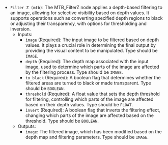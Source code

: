 - `Filter Z (mtb)`: The MTB_FilterZ node applies a depth-based filtering to an image, allowing for selective visibility based on depth values. It supports operations such as converting specified depth regions to black or adjusting their transparency, with options for thresholding and inversion.
    - Inputs:
        - `image` (Required): The input image to be filtered based on depth values. It plays a crucial role in determining the final output by providing the visual content to be manipulated. Type should be `IMAGE`.
        - `depth` (Required): The depth map associated with the input image, used to determine which parts of the image are affected by the filtering process. Type should be `IMAGE`.
        - `to_black` (Required): A boolean flag that determines whether the filtered areas are turned to black or made transparent. Type should be `BOOLEAN`.
        - `threshold` (Required): A float value that sets the depth threshold for filtering, controlling which parts of the image are affected based on their depth values. Type should be `FLOAT`.
        - `invert` (Required): A boolean flag that inverts the filtering effect, changing which parts of the image are affected based on the threshold. Type should be `BOOLEAN`.
    - Outputs:
        - `image`: The filtered image, which has been modified based on the depth map and filtering parameters. Type should be `IMAGE`.
